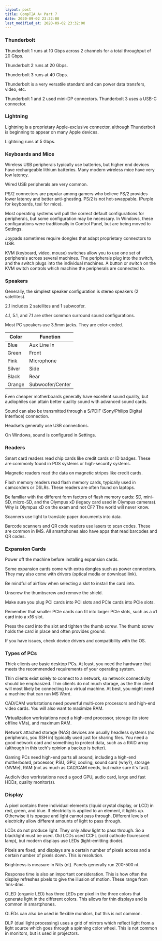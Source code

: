 ```yaml
---
layout: post
title: CompTIA A+ Part 7
date: 2020-09-02 23:32:00
last_modified_at: 2020-09-02 23:32:00
---
```


### Thunderbolt

Thunderbolt 1 runs at 10 Gbps across 2 channels for a total throughput of 20 Gbps.

Thunderbolt 2 runs at 20 Gbps.

Thunderbolt 3 runs at 40 Gbps.

Thunderbolt is a very versatile standard and can power data transfers, video, etc.

Thunderbolt 1 and 2 used mini-DP connectors. Thunderbolt 3 uses a USB-C connector.

### Lightning

Lightning is a proprietary Apple-exclusive connector, although Thunderbolt is beginning to appear on many Apple devices.

Lightning runs at 5 Gbps.

### Keyboards and Mice

Wireless USB peripherals typically use batteries, but higher end devices have rechargeable lithium batteries. Many modern wireless mice have very low latency.

Wired USB peripherals are very common.

PS/2 connectors are popular among gamers who believe PS/2 provides lower latency and better anti-ghosting. PS/2 is not hot-swappable. (Purple for keyboards, teal for mice).

Most operating systems will pull the correct default configurations for peripherals, but some configuration may be necessary. In Windows, these configurations were traditionally in Control Panel, but are being moved to Settings.

Joypads sometimes require dongles that adapt proprietary connectors to USB.

KVM (keyboard, video, mouse) switches allow you to use one set of peripherals across several machines. The peripherals plug into the switch, and the switch plugs into the individual machines. A button or switch on the KVM switch controls which machine the peripherals are connected to.

### Speakers

Generally, the simplest speaker configuration is stereo speakers (2 satellites).

2.1 includes 2 satellites and 1 subwoofer.

4.1, 5.1, and 7.1 are other common surround sound configurations.

Most PC speakers use 3.5mm jacks. They are color-coded.

| Color | Function |
| --- | --- |
| Blue | Aux Line In |
| Green | Front |
| Pink | Microphone |
| Silver | Side |
| Black | Rear |
| Orange | Subwoofer/Center |

Even cheaper motherboards generally have excellent sound quality, but audiophiles can attain better quality sound with advanced sound cards.

Sound can also be transmitted through a S/PDIF (Sony/Philips Digital Interface) connection.

Headsets generally use USB connections.

On Windows, sound is configured in Settings.

### Readers

Smart card readers read chip cards like credit cards or ID badges. These are commonly found in POS systems or high-security systems.

Magnetic readers read the data on magnetic stripes like credit cards.

Flash memory readers read flash memory cards, typically used in camcorders or DSLRs. These readers are often found on laptops.

Be familiar with the different form factors of flash memory cards: SD, mini-SD, micro-SD, and the Olympus xD (legacy card used in Olympus cameras). Why is Olympus xD on the exam and not CF? The world will never know.

Scanners use light to translate paper documents into data.

Barcode scanners and QR code readers use lasers to scan codes. These are common in IMS. All smartphones also have apps that read barcodes and QR codes.

### Expansion Cards

Power off the machine before installing expansion cards.

Some expansion cards come with extra dongles such as power connectors. They may also come with drivers (optical media or download link).

Be mindful of airflow when selecting a slot to install the card into.

Unscrew the thumbscrew and remove the shield.

Make sure you plug PCI cards into PCI slots and PCIe cards into PCIe slots.

Remember that smaller PCIe cards can fit into larger PCIe slots, such as a x1 card into a x16 slot.

Press the card into the slot and tighten the thumb screw. The thumb screw holds the card in place and often provides ground.

If you have issues, check device drivers and compatibility with the OS.

### Types of PCs

Thick clients are basic desktop PCs. At least, you need the hardware that meets the recommended requirements of your operating system.

Thin clients exist solely to connect to a network, so network connectivity should be emphasized. Thin clients do not much storage, as the thin client will most likely be connecting to a virtual machine. At best, you might need a machine that can run MS Word.

CAD/CAM workstations need powerful multi-core processors and high-end video cards. You will also want to maximize RAM.

Virtualization workstations need a high-end processor, storage (to store offline VMs), and maximum RAM.

Network attached storage (NAS) devices are usually headless systems (no peripherals, you SSH in) typically used just for sharing files. You need a good network card and something to protect data, such as a RAID array (although in this tech's opinion a backup is better).

Gaming PCs need high-end parts all around, including a high-end motherboard, processor, PSU, GPU, cooling, sound card (why?), storage (NVMe), RAM (not as much as CAD/CAM needs, but make sure it's fast).

Audio/video workstations need a good GPU, audio card, large and fast HDDs, quality monitor(s).

### Display

A pixel contains three individual elements (liquid crystal display, or LCD) in red, green, and blue. If electricity is applied to an element, it lights up. Otherwise it is opaque and light cannot pass through. Different levels of electricity allow different amounts of light to pass through.

LCDs do not produce light. They only allow light to pass through. So a blacklight must be used. Old LCDs used CCFL (cold cathode flourescent lamp), but modern displays use LEDs (light-emitting diode).

Pixels are fixed, and displays are a certain number of pixels across and a certain number of pixels down. This is resolution.

Brightness is measure in Nits (nt). Panels generally run 200-500 nt.

Response time is also an important consideration. This is how often the display refreshes pixels to give the illusion of motion. These range from 1ms-4ms.

OLED (organic LED) has three LEDs per pixel in the three colors that generate light in the different colors. This allows for thin displays and is common in smartphones.

OLEDs can also be used in flexible monitors, but this is not common.

DLP (dual light processing) uses a grid of mirrors which reflect light from a light source which goes through a spinning color wheel. This is not common in monitors, but is used in projectors.
